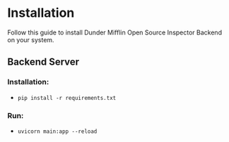 # Installation
Follow this guide to install Dunder Mifflin Open Source Inspector Backend on your system.
## Backend Server
### Installation:
- `` pip install -r requirements.txt ``
### Run:
- `` uvicorn main:app --reload ``
